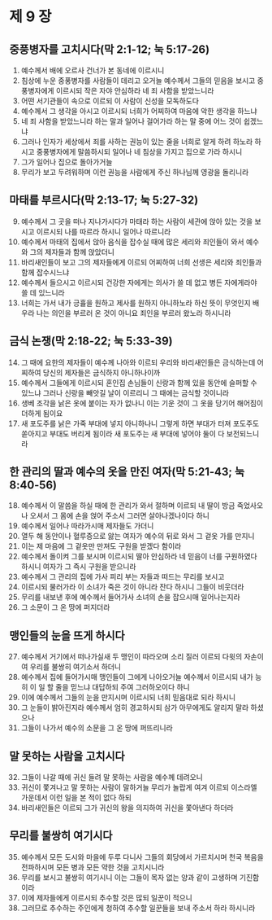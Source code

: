 # 제 9 장

## 중풍병자를 고치시다(막 2:1-12; 눅 5:17-26)
1. 예수께서 배에 오르사 건너가 본 동네에 이르시니 
2. 침상에 누운 중풍병자를 사람들이 데리고 오거늘 예수께서 그들의 믿음을 보시고 중풍병자에게 이르시되 작은 자야 안심하라 네 죄 사함을 받았느니라 
3. 어떤 서기관들이 속으로 이르되 이 사람이 신성을 모독하도다 
4. 예수께서 그 생각을 아시고 이르시되 너희가 어찌하여 마음에 악한 생각을 하느냐 
5. 네 죄 사함을 받았느니라 하는 말과 일어나 걸어가라 하는 말 중에 어느 것이 쉽겠느냐 
6. 그러나 인자가 세상에서 죄를 사하는 권능이 있는 줄을 너희로 알게 하려 하노라 하시고 중풍병자에게 말씀하시되 일어나 네 침상을 가지고 집으로 가라 하시니 
7. 그가 일어나 집으로 돌아가거늘 
8. 무리가 보고 두려워하며 이런 권능을 사람에게 주신 하나님께 영광을 돌리니라 
## 마태를 부르시다(막 2:13-17; 눅 5:27-32)
9. 예수께서 그 곳을 떠나 지나가시다가 마태라 하는 사람이 세관에 앉아 있는 것을 보시고 이르시되 나를 따르라 하시니 일어나 따르니라 
10. 예수께서 마태의 집에서 앉아 음식을 잡수실 때에 많은 세리와 죄인들이 와서 예수와 그의 제자들과 함께 앉았더니 
11. 바리새인들이 보고 그의 제자들에게 이르되 어찌하여 너희 선생은 세리와 죄인들과 함께 잡수시느냐 
12. 예수께서 들으시고 이르시되 건강한 자에게는 의사가 쓸 데 없고 병든 자에게라야 쓸 데 있느니라 
13. 너희는 가서 내가 긍휼을 원하고 제사를 원하지 아니하노라 하신 뜻이 무엇인지 배우라 나는 의인을 부르러 온 것이 아니요 죄인을 부르러 왔노라 하시니라 
## 금식 논쟁(막 2:18-22; 눅 5:33-39)
14. 그 때에 요한의 제자들이 예수께 나아와 이르되 우리와 바리새인들은 금식하는데 어찌하여 당신의 제자들은 금식하지 아니하나이까 
15. 예수께서 그들에게 이르시되 혼인집 손님들이 신랑과 함께 있을 동안에 슬퍼할 수 있느냐 그러나 신랑을 빼앗길 날이 이르리니 그 때에는 금식할 것이니라 
16. 생베 조각을 낡은 옷에 붙이는 자가 없나니 이는 기운 것이 그 옷을 당기어 해어짐이 더하게 됨이요 
17. 새 포도주를 낡은 가죽 부대에 넣지 아니하나니 그렇게 하면 부대가 터져 포도주도 쏟아지고 부대도 버리게 됨이라 새 포도주는 새 부대에 넣어야 둘이 다 보전되느니라 
## 한 관리의 딸과 예수의 옷을 만진 여자(막 5:21-43; 눅 8:40-56)
18. 예수께서 이 말씀을 하실 때에 한 관리가 와서 절하며 이르되 내 딸이 방금 죽었사오나 오셔서 그 몸에 손을 얹어 주소서 그러면 살아나겠나이다 하니 
19. 예수께서 일어나 따라가시매 제자들도 가더니 
20. 열두 해 동안이나 혈루증으로 앓는 여자가 예수의 뒤로 와서 그 겉옷 가를 만지니 
21. 이는 제 마음에 그 겉옷만 만져도 구원을 받겠다 함이라 
22. 예수께서 돌이켜 그를 보시며 이르시되 딸아 안심하라 네 믿음이 너를 구원하였다 하시니 여자가 그 즉시 구원을 받으니라 
23. 예수께서 그 관리의 집에 가사 피리 부는 자들과 떠드는 무리를 보시고 
24. 이르시되 물러가라 이 소녀가 죽은 것이 아니라 잔다 하시니 그들이 비웃더라 
25. 무리를 내보낸 후에 예수께서 들어가사 소녀의 손을 잡으시매 일어나는지라 
26. 그 소문이 그 온 땅에 퍼지더라 
## 맹인들의 눈을 뜨게 하시다
27. 예수께서 거기에서 떠나가실새 두 맹인이 따라오며 소리 질러 이르되 다윗의 자손이여 우리를 불쌍히 여기소서 하더니 
28. 예수께서 집에 들어가시매 맹인들이 그에게 나아오거늘 예수께서 이르시되 내가 능히 이 일 할 줄을 믿느냐 대답하되 주여 그러하오이다 하니 
29. 이에 예수께서 그들의 눈을 만지시며 이르시되 너희 믿음대로 되라 하시니 
30. 그 눈들이 밝아진지라 예수께서 엄히 경고하시되 삼가 아무에게도 알리지 말라 하셨으나 
31. 그들이 나가서 예수의 소문을 그 온 땅에 퍼뜨리니라 
## 말 못하는 사람을 고치시다
32. 그들이 나갈 때에 귀신 들려 말 못하는 사람을 예수께 데려오니 
33. 귀신이 쫓겨나고 말 못하는 사람이 말하거늘 무리가 놀랍게 여겨 이르되 이스라엘 가운데서 이런 일을 본 적이 없다 하되 
34. 바리새인들은 이르되 그가 귀신의 왕을 의지하여 귀신을 쫓아낸다 하더라 
## 무리를 불쌍히 여기시다
35. 예수께서 모든 도시와 마을에 두루 다니사 그들의 회당에서 가르치시며 천국 복음을 전파하시며 모든 병과 모든 약한 것을 고치시니라 
36. 무리를 보시고 불쌍히 여기시니 이는 그들이 목자 없는 양과 같이 고생하며 기진함이라 
37. 이에 제자들에게 이르시되 추수할 것은 많되 일꾼이 적으니 
38. 그러므로 추수하는 주인에게 청하여 추수할 일꾼들을 보내 주소서 하라 하시니라


